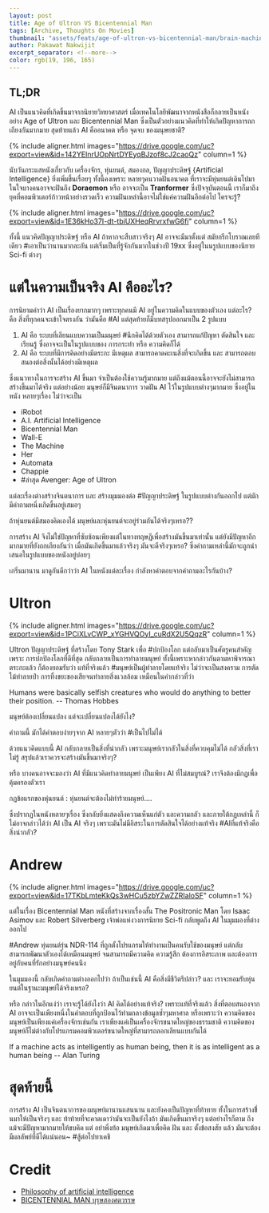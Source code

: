 ```yaml
---
layout: post
title: Age of Ultron VS Bicentennial Man
tags: [Archive, Thoughts On Movies]
thumbnail: "assets/feats/age-of-ultron-vs-bicentennial-man/brain-machine-interface.jpg"
author: Pakawat Nakwijit
excerpt_separator: <!--more-->
color: rgb(19, 196, 165)
---
```


## TL;DR
AI เป็นแนวคิดที่เกิดขึ้นมาจากนิยายวิทยาศาสตร์ เมื่อเทคโนโลยีพัฒนาจากหนังสือก็กลายเป็นหนัง อย่าง Age of Ultron และ Bicentennial Man ซึ่งเป็นตัวอย่างแนวคิดที่ทำให้เกิดปัญหาการถกเถียงกันมากมาย สุดท้ายแล้ว AI คืออนาคต หรือ จุดจบ ของมนุษยชาติ?
<!--more-->

{% include aligner.html images="https://drive.google.com/uc?export=view&id=142YEInrUOpNrtDYEyqBJzof8cJ2caoQz" column=1 %}

นับวันกระแสหนังเกี่ยวกับ เครื่องจักร, หุ่นยนต์, สมองกล, ปัญญาประดิษฐ์ {Artificial Intelligence} ยิ่งเพิ่มขึ้นเรื่อยๆ ทั้งนี้คงเพราะ หลายๆคนวาดฝันอนาคต ที่เราจะมีหุ่นยนต์เดินไปมา ในใจบางคนอาจจะฝันถึง **Doraemon** หรือ อาจจะเป็น **Tranformer** ซึ่งปัจจุบันตอนนี้ เราก็มาถึงยุคที่คอมพิวเตอร์ก้าวหน้าอย่างรวดเร็ว ความฝันเหล่านี้อาจไม่ใช่แค่ความฝันอีกต่อไป ใครจะรู้?

{% include aligner.html images="https://drive.google.com/uc?export=view&id=1E36kHo37I-dt-tbiUXHeqRrvrxfwG6fi" column=1 %}

ทั้งนี้ แนวคิดปัญญาประดิษฐ์ หรือ AI ถ้าหากจะสืบสาวจริงๆ AI อาจจะมีมาตั้งแต่ สมัยกรีกโบราณเลยทีเดียว <span class="tag-en">#เอาเป็นว่านานมากละกัน</span> แต่เริ่มเป็นที่รู้จักกันมากในช่วงปี 19xx ซึ่งอยู่ในนรูปแบบของนิยาย Sci-fi ต่างๆ

# แต่ในความเป็นจริง AI คืออะไร?

การนิยามคำว่า AI เป็นเรื่องยากมากๆ เพราะทุกคนมี AI อยู่ในความคิดในแบบของตัวเอง แต่อะไร? คือ สิ่งที่ทุกคนจะเข้าใจตรงกัน ว่ามันคือ #AI แต่สุดท้ายก็มีบทสรุปออกมาเป็น 2 รูปแบบ

1. AI คือ ระบบที่เลียนแบบความเป็นมนุษย์ <span class="tag-en">#นึกคิดได้ด้วยตัวเอง</span> สามารถแก้ปัญหา ตัดสินใจ และเรียนรู้ ซึ่งอาจจะเป็นในรูปแบบของ การกระทำ หรือ ความคิดก็ได้
2. AI คือ ระบบที่มีการคิดอย่างมีตระกะ มีเหตุผล สามารถคาดคะเนสิ่งที่จะเกิดขึ้น และ สามารถตอบสนองต่อสิ่งนั้นได้อย่างมีเหตุผล

ซึ่งแนวทางในการจะสร้าง AI ขึ้นมา จำเป็นต้องใช้ความรู้มากมาย แต่ถึงแม้ตอนนี้อาจจะยังไม่สามารถสร้างขึ้นมาได้จริง แต่อย่างน้อย มนุษย์ก็มีจินตนาการ วาดฝัน AI ไว้ในรูปแบบต่างๆมากมาย ซึ่งอยู่ในหนัง หลายๆเรื่อง ไม่ว่าจะเป็น

* iRobot
* A.I. Artificial Intelligence
* Bicentennial Man
* Wall-E
* The Machine
* Her
* Automata
* Chappie
* <span class="tag-en">#ล่าสุด</span> Avenger: Age of Ultron

แต่ละเรื่องต่างสร้างจินตนาการ และ สร้างมุมมองต่อ <span class="tag-en">#ปัญญาประดิษฐ์</span> ในรูปแบบต่างกันออกไป แต่มักมีคำถามหนึ่งเกิดขึ้นอยู่เสมอๆ

<div class="blockquote">
ถ้าหุ่นยนต์มีสมองคิดเองได้ มนุษย์และหุ่นยนต์จะอยู่ร่วมกันได้จริงๆเหรอ??
</div>

การสร้าง AI จึงไม่ใช่ปัญหาที่ซับซ้อนเพียงแต่ในทางทฤษฏีเพื่อสร้างมันขึ้นมาเท่านั้น แต่ยังมีปัญหาอีกมากมายที่ยังถกเถียงกันว่า เมื่อมันเกิดขึ้นมาแล้วจริงๆ มันจะดีจริงๆเหรอ? ซึ่งคำถามเหล่านี้มักจะถูกนำเสนอในรูปแบบของหนังอยู่บ่อยๆ

เกริ่นมานาน มาดูกันดีกว่าว่า AI ในหนังแต่ละเรื่อง กำลังหาคำตอบจากคำถามอะไรกันบ้าง?

# Ultron

{% include aligner.html images="https://drive.google.com/uc?export=view&id=1PCiXLvCWP_xYGHVQOyI_cuRdX2U5QqzR" column=1 %}

Ultron ปัญญาประดิษฐ์ ที่สร้างโดย Tony Stark เพื่อ <span class="tag-en">#ปกป้องโลก</span> แต่กลับมาเป็นศัตรูคนสำคัญ เพราะ การปกป้องโลกที่ดีที่สุด กลับกลายเป็นการทำลายมนุษย์ ทั้งนี้เพราะหากล่าวกันตามหาพิจารณาตระกะแล้ว ก็ต้องยอมรับว่า แท้ที่จริงแล้ว <span class="tag-en">#มนุษย์เป็นผู้ทำลายโดยแท้จริง</span> ไม่ว่าจะเป็นสงคราม การตัดไม้ทำลายป่า การทิ้งขยะของเสียจนทำลายสิ่งแวลล้อม เหมือนในคำกล่าวที่ว่า

<div class="blockquote">
Humans were basically selfish creatures who would do anything to better their position. -- Thomas Hobbes
</div>

มนุษย์ต้องเปลี่ยนแปลง แต่จะเปลี่ยนแปลงได้ยังไง?

คำถามนี้ มักได้คำตอบง่ายๆจาก AI หลายๆตัวว่า <span class="tag-en">#เป็นไปไม่ได้</span>

ด้วยแนวคิดแบบนี้ AI กลับกลายเป็นสิ่งที่น่ากลัว เพราะมนุษย์เรากลัวในสิ่งที่ควบคุมไม่ได้ กลัวสิ่งที่เราไม่รู้ สรุปแล้วเราควรจะสร้างมันขึ้นมาจริงๆ?

หรือ บางคนอาจจะมองว่า AI ที่มีแนวคิดทำลายมนุษย์ เป็นเพียง AI ที่ไม่สมบูรณ์? เราจึงต้องมีกฏเพื่อคุ้มครองตัวเรา

<div class="blockquote">

กฏข้อแรกของหุ่นยนต์ : หุ่นยนต์จะต้องไม่ทำร้ายมนุษย์....
</div>

ซึ่งปรากฏในหนังหลายๆเรื่อง ซึ่งกลับยิ่งแสดงถึงความเห็นแก่ตัว และความกลัว และภายใต้กฏเหล่านี้ ก็ไม่อาจกล่าวได้ว่า AI เป็น AI จริงๆ เพราะมันไม่มีอิสระในการตัดสินใจได้อย่างแท้จริง <span class="tag-en">#AIที่แท้จริงคือสิ่งน่ากลัว?</span>

# Andrew

{% include aligner.html images="https://drive.google.com/uc?export=view&id=17TKbLmteKkQs3wHCu5zbYZwZZRIaloSF" column=1 %}

แต่ในเรื่อง Bicentennial Man หนังที่สร้างจากเรื่องสั้น The Positronic Man โดย Isaac Asimov และ Robert Silverberg เจ้าพ่อแห่งวงการนิยาย Sci-fi กลับพูดถึง AI ในมุมมองที่ต่างออกไป

#Andrew หุ่นยนต์รุ่น NDR-114 ที่ถูกตั้งโปรแกรมให้ทำงานเป็นคนรับใช้ของมนุษย์ แต่กลับสามารถพัฒนาตัวเองได้เหมือนมนุษย์ จนสามารถมีความคิด ความรู้สึก ต้องการอิสระภาพ และต้องการอยู่กับคนที่รักอย่างมนุษย์คนนึง

ในมุมมองนี้ กลับเกิดคำถามต่างออกไปว่า ถ้าเป็นเช่นนี้ AI คือสิ่งมีชีวิตรึปล่าว? และ เราจะยอมรับหุ่นยนต์ในฐานะมนุษย์ได้จริงเหรอ?

หรือ กล่าวในอีกแง่ว่า เราจะรู้ได้ยังไงว่า AI คิดได้อย่างแท้จริง? เพราะแท้ที่จริงแล้ว สิ่งที่ตอบสนองจาก AI อาจจะเป็นเพียงหนึ่งในคำตอบที่ถูกป้อนไว้ท่ามกลางข้อมูลซ้ำๆมหาศาล หรือเพราะว่า ความคิดของมนุษย์เป็นเพียงแค่เครื่องจักรเช่นกัน เราเพียงแค่เป็นเครื่องจักรขนาดใหญ่ของธรรมชาติ ความคิดของมนุษย์ก็ไม่ต่างกับโปรแกรมคอมพิวเตอร์ขนาดใหญ่ที่สามารถลอกเลียนแบบกันได้

<div class="blockquote">
If a machine acts as intelligently as human being, then it is as intelligent as a human being -- Alan Turing
</div>

# สุดท้ายนี้

การสร้าง AI เป็นจินตนาการของมนุษย์มานานแสนนาน และยังคงเป็นปัญหาที่ท้าทาย ทั้งในการสร้างขึ่้นมาให้เป็นจริงๆ และ ท้าท้ายที่จะคาดเดาว่ามันจะเป็นยังไงถ้า มันเกิดขึ้นมาจริงๆ แต่อย่างไรก็ตาม ถึงแม้จะมีปัญหามากมายให้ขบคิด แต่ อย่าพึ่งท้อ มนุษย์เกิดมาเพื่อคิด ฝัน และ ตั้งข้อสงสัย แล้ว มันจะต้องมีผลลัพย์ที่ดีได้แน่นอน~ <span class="tag-en">#สู้ต่อไปทาเคชิ</span>

# Credit
* [Philosophy of artificial intelligence](http://en.wikipedia.org/wiki/Philosophy_of_artificial_intelligence)
* [BICENTENNIAL MAN บุรุษสองศตวรรษ](http://www.manager.co.th/Dhamma/ViewNews.aspx?NewsID=9510000050545)

